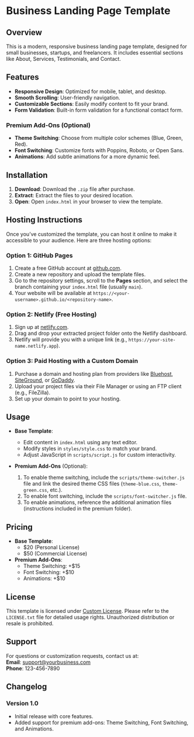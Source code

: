 # Business Landing Page Template

## Overview
This is a modern, responsive business landing page template, designed for small businesses, startups, and freelancers. It includes essential sections like About, Services, Testimonials, and Contact.

## Features
- **Responsive Design**: Optimized for mobile, tablet, and desktop.
- **Smooth Scrolling**: User-friendly navigation.
- **Customizable Sections**: Easily modify content to fit your brand.
- **Form Validation**: Built-in form validation for a functional contact form.

### Premium Add-Ons (Optional)
- **Theme Switching**: Choose from multiple color schemes (Blue, Green, Red).
- **Font Switching**: Customize fonts with Poppins, Roboto, or Open Sans.
- **Animations**: Add subtle animations for a more dynamic feel.

## Installation
1. **Download**: Download the `.zip` file after purchase.
2. **Extract**: Extract the files to your desired location.
3. **Open**: Open `index.html` in your browser to view the template.

## Hosting Instructions
Once you’ve customized the template, you can host it online to make it accessible to your audience. Here are three hosting options:

### Option 1: **GitHub Pages**
1. Create a free GitHub account at [github.com](https://github.com).
2. Create a new repository and upload the template files.
3. Go to the repository settings, scroll to the **Pages** section, and select the branch containing your `index.html` file (usually `main`).
4. Your website will be available at `https://<your-username>.github.io/<repository-name>`.

### Option 2: **Netlify (Free Hosting)**
1. Sign up at [netlify.com](https://www.netlify.com).
2. Drag and drop your extracted project folder onto the Netlify dashboard.
3. Netlify will provide you with a unique link (e.g., `https://your-site-name.netlify.app`).

### Option 3: **Paid Hosting with a Custom Domain**
1. Purchase a domain and hosting plan from providers like [Bluehost](https://www.bluehost.com), [SiteGround](https://www.siteground.com), or [GoDaddy](https://www.godaddy.com).
2. Upload your project files via their File Manager or using an FTP client (e.g., FileZilla).
3. Set up your domain to point to your hosting.

## Usage
- **Base Template**:
  - Edit content in `index.html` using any text editor.
  - Modify styles in `styles/style.css` to match your brand.
  - Adjust JavaScript in `scripts/script.js` for custom interactivity.

- **Premium Add-Ons** (Optional):
  1. To enable theme switching, include the `scripts/theme-switcher.js` file and link the desired theme CSS files (`theme-blue.css`, `theme-green.css`, etc.).
  2. To enable font switching, include the `scripts/font-switcher.js` file.
  3. To enable animations, reference the additional animation files (instructions included in the premium folder).

## Pricing
- **Base Template**:
  - $20 (Personal License)
  - $50 (Commercial License)
- **Premium Add-Ons**:
  - Theme Switching: +$15
  - Font Switching: +$10
  - Animations: +$10

## License
This template is licensed under [Custom License](/LICENSE.txt). Please refer to the `LICENSE.txt` file for detailed usage rights. Unauthorized distribution or resale is prohibited.

## Support
For questions or customization requests, contact us at:  
**Email**: support@yourbusiness.com  
**Phone**: 123-456-7890

## Changelog
### Version 1.0
- Initial release with core features.
- Added support for premium add-ons: Theme Switching, Font Switching, and Animations.
